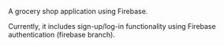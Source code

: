 A grocery shop application using Firebase.

Currently, it includes sign-up/log-in functionality using Firebase authentication (firebase branch).
